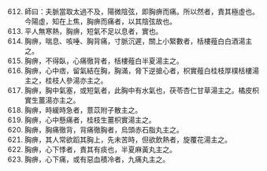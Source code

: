 612. 師曰：夫脈當取太過不及，陽微陰弦，即胸痹而痛。所以然者，責其極虛也。今陽虛，知在上焦，胸痹而痛者，以其陰弦故也。
613. 平人無寒熱，胸痹，短氣不足以息者，實也。
614. 胸痹，喘息、咳唾、胸背痛，寸脈沉遲，關上小緊數者，栝樓薤白白酒湯主之。
615. 胸痹，不得臥，心痛徹背者，栝樓薤白半夏湯主之。
616. 胸痹，心中痞，留氣結在胸，胸滿，脅下逆搶心者，枳實薤白桂枝厚樸栝樓湯主之，桂枝人參湯亦主之。
617. 胸痹，胸中氣塞，或短氣者，此胸中有水氣也，茯苓杏仁甘草湯主之。橘皮枳實生薑湯亦主之。
618. 胸痹，時緩時急者，薏苡附子散主之。
619. 胸痹，心中懸痛者，桂枝生薑枳實湯主之。
620. 胸痹，胸痛徹背，背痛徹胸者，烏頭赤石脂丸主之。
621. 胸痹，其人常欲蹈其胸上，先未苦時，但欲飲熱者，旋覆花湯主之。
622. 胸痹，心下悸者，責其有痰也，半夏麻黃丸主之。
623. 胸痹，心下痛，或有惡血積冷者，九痛丸主之。
